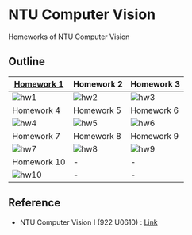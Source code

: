 # NTU Computer Vision
Homeworks of NTU Computer Vision

## Outline
|[Homework 1](hw1/HW1.md)|Homework 2|Homework 3|
|-|-|-|
|![hw1]()|![hw2]()|![hw3]()|
|Homework 4|Homework 5|Homework 6|
|![hw4]()|![hw5]()|![hw6]()|
|Homework 7|Homework 8|Homework 9|
|![hw7]()|![hw8]()|![hw9]()|
|Homework 10|-|-|
|![hw10]()|-|-|

## Reference
* NTU Computer Vision I (922 U0610) : [Link](http://cv2.csie.ntu.edu.tw/CV/)